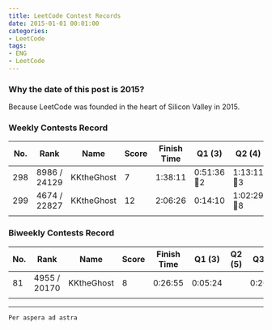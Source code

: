 ```yaml
---
title: LeetCode Contest Records
date: 2015-01-01 00:01:00
categories:
- LeetCode
tags: 
- ENG
- LeetCode
---
```

### **Why the date of this post is 2015?**
Because LeetCode was founded in the heart of Silicon Valley in 2015.

### **Weekly Contests Record**
| No. | Rank | Name | Score | Finish Time  | Q1 (3) | Q2 (4) | Q3 (5) | Q4 (6) |
|  ----  |  ----  | ----  |----  | ----  |----  | ----  |----  | ----  |
| 298 |8986 / 24129| KKtheGhost  | 7 | 1:38:11 |  0:51:36🐞2 |  1:13:11🐞3 | | |
| 299 |4674 / 22827| KKtheGhost  | 12 | 2:06:26 | 0:14:10 | 1:02:29🐞8 | 1:26:26 | |
| | | | | | | | | |

### **Biweekly Contests Record**
| No. | Rank | Name | Score | Finish Time  | Q1 (3) | Q2 (5) | Q3 (5) | Q4 (6) |
|  ----  |  ----  | ----  |----  | ----  |----  | ----  |----  | ----  |
| 81 |4955 / 20170 | KKtheGhost  | 8 | 0:26:55 |  0:05:24 | |0:26:55 | |
| | | | | | | | | |

---
`Per aspera ad astra`